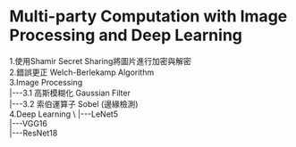 # Multi-party Computation with Image Processing and Deep Learning
1.使用Shamir Secret Sharing將圖片進行加密與解密\
2.錯誤更正 Welch-Berlekamp Algorithm\
3.Image Processing\
|---3.1 高斯模糊化 Gaussian Filter\
|---3.2 索伯運算子 Sobel (邊緣檢測)\
4.Deep Learning \ 
|---LeNet5\
|---VGG16\
|---ResNet18
